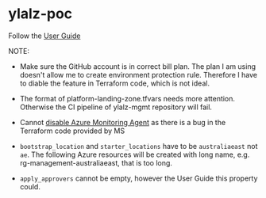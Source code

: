 # ylalz-poc

Follow the [User Guide](https://azure.github.io/Azure-Landing-Zones/accelerator/userguide/)

NOTE:

- Make sure the GitHub account is in correct bill plan. The plan I am using doesn't allow me to create environment protection rule. Therefore I have to diable the feature in Terraform code, which is not ideal.

- The format of platform-landing-zone.tfvars needs more attention. Otherwise the CI pipeline of ylalz-mgmt repository will fail.

- Cannot [disable Azure Monitoring Agent](https://azure.github.io/Azure-Landing-Zones/accelerator/startermodules/terraform-platform-landing-zone/options/ama/) as there is a bug in the Terraform code provided by MS

- `bootstrap_location` and `starter_locations` have to be `australiaeast` not `ae`. The following Azure resources will be created with long name, e.g. rg-management-australiaeast, that is too long.

- `apply_approvers` cannot be empty, however the User Guide this property could. 
